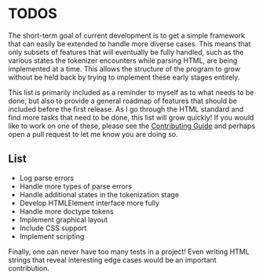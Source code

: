 # TODOS

The short-term goal of current development is to get a simple framework that can easily be extended to handle more diverse cases. This means that only subsets of features that will eventually be fully handled, such as the various states the tokenizer encounters while parsing HTML, are being implemented at a time. This allows the structure of the program to grow without be held back by trying to implement these early stages entirely.

This list is primarily included as a reminder to myself as to what needs to be done, but also to provide a general roadmap of features that should be included before the first release. As I go through the HTML standard and find more tasks that need to be done, this list will grow quickly! If you would like to work on one of these, please see the [Contributing Guide](CONTRIBUTING.md) and perhaps open a pull request to let me know you are doing so.

## List

- Log parse errors
- Handle more types of parse errors
- Handle additional states in the tokenization stage
- Develop HTMLElement interface more fully
- Handle more doctype tokens
- Implement graphical layout
- Include CSS support
- Implement scripting 

Finally, one can never have too many tests in a project! Even writing HTML strings that reveal interesting edge cases would be an important contribution.
